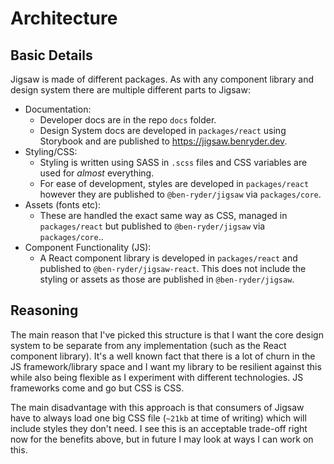 # Architecture

## Basic Details
Jigsaw is made of different packages. As with any component library and design system there
are multiple different parts to Jigsaw:
- Documentation:
  - Developer docs are in the repo `docs` folder.
  - Design System docs are developed in `packages/react` using Storybook and are published to https://jigsaw.benryder.dev.
- Styling/CSS:
  - Styling is written using SASS in `.scss` files and CSS variables are used for *almost* everything.
  - For ease of development, styles are developed in `packages/react` however
  they are published to `@ben-ryder/jigsaw` via `packages/core`.
- Assets (fonts etc):
  - These are handled the exact same way as CSS, managed in `packages/react` but published to `@ben-ryder/jigsaw` via `packages/core`..
- Component Functionality (JS):
  - A React component library is developed in `packages/react` and published to `@ben-ryder/jigsaw-react`. This does
  not include the styling or assets as those are published in `@ben-ryder/jigsaw`.

## Reasoning
The main reason that I've picked this structure is that I want the core design system to be separate from any implementation (such as the React component library).
It's a well known fact that there is a lot of churn in the JS framework/library space and I want my library to be resilient against
this while also being flexible as I experiment with different technologies. JS frameworks come and go but CSS is CSS.  

The main disadvantage with this approach is that consumers of Jigsaw have to always load one big CSS file
(`~21kb` at time of writing) which will include styles they don't need. I see this is an acceptable trade-off
right now for the benefits above, but in future I may look at ways I can work on this.
